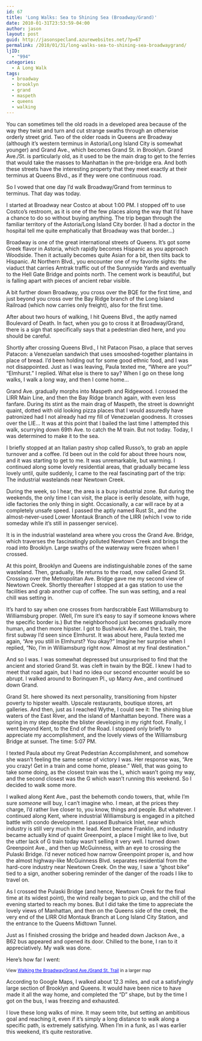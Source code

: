 ```yaml
---
id: 67
title: 'Long Walks: Sea to Shining Sea (Broadway/Grand)'
date: 2010-01-31T23:53:59-04:00
author: jason
layout: post
guid: http://jasonspecland.azurewebsites.net/?p=67
permalink: /2010/01/31/long-walks-sea-to-shining-sea-broadwaygrand/
ljID:
  - "994"
categories:
  - A Long Walk
tags:
  - broadway
  - brooklyn
  - grand
  - maspeth
  - queens
  - walking
---
```

You can sometimes tell the old roads in a developed area because of the way they twist and turn and cut strange swaths through an otherwise orderly street grid. Two of the older roads in Queens are Broadway (although it&#8217;s western terminus in Astoria/Long Island City is somewhat younger) and Grand Ave., which becomes Grand St. in Brooklyn. Grand Ave./St. is particularly old, as it used to be the main drag to get to the ferries that would take the masses to Manhattan in the pre-bridge era. And both these streets have the interesting property that they meet exactly at their terminus at Queens Blvd., as if they were one continuous road.

So I vowed that one day I&#8217;d walk Broadway/Grand from terminus to terminus. That day was today.

I started at Broadway near Costco at about 1:00 PM. I stopped off to use Costco&#8217;s restroom, as it is one of the few places along the way that I&#8217;d have a chance to do so without buying anything. The trip began through the familiar territory of the Astoria/Long Island City border. (I had a doctor in the hospital tell me quite emphatically that Broadway was that border&#8230;) 

Broadway is one of the great international streets of Queens. It&#8217;s got some Greek flavor in Astoria, which rapidly becomes Hispanic as you approach Woodside. Then it actually becomes quite Asian for a bit, then tilts back to Hispanic. At Northern Blvd., you encounter one of my favorite sights: the viaduct that carries Amtrak traffic out of the Sunnyside Yards and eventually to the Hell Gate Bridge and points north. The cement work is beautiful, but is falling apart with pieces of ancient rebar visible. 

A bit further down Broadway, you cross over the BQE for the first time, and just beyond you cross over the Bay Ridge branch of the Long Island Railroad (which now carries only freight), also for the first time. 

After about two hours of walking, I hit Queens Blvd., the aptly named Boulevard of Death. In fact, when you go to cross it at Broadway/Grand, there is a sign that specifically says that a pedestrian died here, and you should be careful.

Shortly after crossing Queens Blvd., I hit Patacon Pisao, a place that serves Patacon: a Venezuelan sandwich that uses smooshed-together plantains in place of bread. I&#8217;d been holding out for some good ethnic food, and I was not disappointed. Just as I was leaving, Paula texted me, &#8220;Where are you?&#8221; &#8220;Elmhurst.&#8221; I replied. What else is there to say? When I go on these long walks, I walk a _long_ way, and then I come home&#8230;

Grand Ave. gradually morphs into Maspeth and Ridgewood. I crossed the LIRR Main Line, and then the Bay Ridge branch again, with even less fanfare. During its stint as the main drag of Maspeth, the street is downright quaint, dotted with old looking pizza places that I would assuredly have patronized had I not already had my fill of Venezuelan goodness. It crosses over the LIE&#8230; It was at this point that I bailed the last time I attempted this walk, scurrying down 69th Ave. to catch the M train. But not today. Today, I was determined to make it to the sea.

I briefly stopped at an Italian pastry shop called Russo&#8217;s, to grab an apple turnover and a coffee. I&#8217;d been out in the cold for about three hours now, and it was starting to get to me. It was unremarkable, but warming. I continued along some lovely residential areas, that gradually became less lovely until, quite suddenly, I came to the real fascinating part of the trip: The industrial wastelands near Newtown Creek.

During the week, so I hear, the area is a busy industrial zone. But during the weekends, the only time I can visit, the place is eerily desolate, with huge, idle factories the only thing in sight. Occasionally, a car will race by at a completely unsafe speed. I passed the aptly named Rust St., and the almost-never-used Lower Montauk Branch of the LIRR (which I vow to ride someday while it&#8217;s still in passenger service).

It is in the industrial wasteland area where you cross the Grand Ave. Bridge, which traverses the fascinatingly polluted Newtown Creek and brings the road into Brooklyn. Large swaths of the waterway were frozen when I crossed.

At this point, Brooklyn and Queens are indistinguishable zones of the same wasteland. Then, gradually, life returns to the road, now called Grand St. Crossing over the Metropolitan Ave. Bridge gave me my second view of Newtown Creek. Shortly thereafter I stopped at a gas station to use the facilities and grab another cup of coffee. The sun was setting, and a real chill was setting in.

It&#8217;s hard to say when one crosses from hardscrabble East Williamsburg to Williamsburg proper. (Well, I&#8217;m sure it&#8217;s easy to say if someone knows where the specific border is.) But the neighborhood just becomes gradually more human, and then more hipster. I got to Bushwick Ave. and the L train, the first subway I&#8217;d seen since Elmhurst. It was about here, Paula texted me again, &#8220;Are you still in Elmhurst? You okay?&#8221; Imagine her surprise when I replied, &#8220;No, I&#8217;m in Williamsburg right now. Almost at my final destination.&#8221;

And so I was. I was somewhat depressed but unsurprised to find that the ancient and storied Grand St. was cleft in twain by the BQE. I knew I had to meet that road again, but I had no idea our second encounter would be so abrupt. I walked around to Borinquen Pl., up Marcy Ave., and continued down Grand.

Grand St. here showed its next personality, transitioning from hipster poverty to hipster wealth. Upscale restaurants, boutique stores, art galleries. And then, just as I reached Wythe, I could see it: The shining blue waters of the East River, and the island of Manhattan beyond. There was a spring in my step despite the blister developing in my right foot. Finally, I went beyond Kent, to the End of the Road. I stopped only briefly to appreciate my accomplishment, and the lovely views of the Williamsburg Bridge at sunset. The time: 5:07 PM.

I texted Paula about my Great Pedestrian Accomplishment, and somehow she wasn&#8217;t feeling the same sense of victory I was. Her response was, &#8220;Are you crazy! Get in a train and come home, please.&#8221; Well, that was going to take some doing, as the closest train was the L, which wasn&#8217;t going my way, and the second closest was the G which wasn&#8217;t running this weekend. So I decided to walk some more.

I walked along Kent Ave., past the behemoth condo towers, that, while I&#8217;m sure _someone_ will buy, I can&#8217;t imagine who. I mean, at the prices they charge, I&#8217;d rather live closer to, you know, things and people. But whatever. I continued along Kent, where industrial Williamsburg is engaged in a pitched battle with condo development. I passed Bushwick Inlet, near which industry is still very much in the lead. Kent became Franklin, and industry became actually kind of quaint Greenpoint, a place I might like to live, but the utter lack of G train today wasn&#8217;t selling it very well. I turned down Greenpoint Ave., and then up McGuinness, with an eye to crossing the Pulaski Bridge. I&#8217;d never noticed how narrow Greenpoint proper is, and how the almost highway-like McGuinness Blvd. separates residential from the hard-core industry near Newtown Creek. On the way, I saw a &#8220;ghost bike&#8221; tied to a sign, another sobering reminder of the danger of the roads I like to travel on.

As I crossed the Pulaski Bridge (and hence, Newtown Creek for the final time at its widest point), the wind really began to pick up, and the chill of the evening started to reach my bones. But I did take the time to appreciate the lovely views of Manhattan, and then on the Queens side of the creek, the very end of the LIRR Old Montauk Branch at Long Island City Station, and the entrance to the Queens Midtown Tunnel. 

Just as I finished crossing the bridge and headed down Jackson Ave., a B62 bus appeared and opened its door. Chilled to the bone, I ran to it appreciatively. My walk was done.

Here&#8217;s how far I went:  
  
<small>View <a href="http://maps.google.com/maps/ms?ie=UTF8&hl=en&msa=0&msid=110001019634004515246.00047e7eaeb4010cff98a&ll=40.741616,-73.922086&spn=0.062234,0.089704&source=embed" style="color:#0000FF;text-align:left">Walking the Broadway/Grand Ave./Grand St. Trail</a> in a larger map</small>

According to Google Maps, I walked about 12.3 miles, and cut a satisfyingly large section of Brooklyn and Queens. It would have been nice to have made it all the way home, and completed the &#8220;D&#8221; shape, but by the time I got on the bus, I was freezing and exhausted.

I love these long walks of mine. It may seem trite, but setting an ambitious goal and reaching it, even if it&#8217;s simply a long distance to walk along a specific path, is extremely satisfying. When I&#8217;m in a funk, as I was earlier this weekend, it&#8217;s quite restorative.